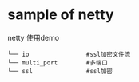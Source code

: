 # sample of netty

netty 使用demo
```
└── io                #ssl加密文件流
└── multi_port        #多端口
└── ssl               #ssl加密
```